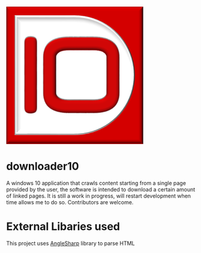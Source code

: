 ![logo](https://raw.githubusercontent.com/Toshiwoz/downloader10/master/D10.png)
# downloader10
A windows 10 application that crawls content starting from a single page provided by the user, the software is intended to download a certain amount of linked pages.
It is still a work in progress, will restart development when time allows me to do so. Contributors are welcome.

# External Libaries used
This project uses [AngleSharp](https://github.com/AngleSharp/AngleSharp) library to parse HTML
